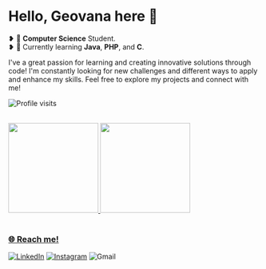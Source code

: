 # Hello, Geovana here 👋

❥ 📖 **Computer Science** Student.  
❥ 🌱 Currently learning **Java**, **PHP**, and **C**.



I've a great passion for learning and creating innovative solutions through code! I'm constantly looking for new challenges and different ways to apply and enhance my skills. Feel free to explore my projects and connect with me!

![Profile visits](https://komarev.com/ghpvc/?username=geovanards)


<br>


<div>
  <a href="https://github.com/geovanards">
  <img height="180em" src="https://github-readme-stats.vercel.app/api?username=geovanards&show_icons=true&theme=nightowl&include_all_commits=true&count_private=true"/>
  <img height="180em" src="https://github-readme-stats.vercel.app/api/top-langs/?username=geovanards&layout=compact&langs_count=7&theme=nightowl"/>
</div>

<br>


### 🌐 Reach me!
[![LinkedIn](https://img.shields.io/badge/LinkedIn-0077B5?style=for-the-badge&logo=linkedin&logoColor=white)](https://www.linkedin.com/in/geovana-rodrigues-a878ab250)
[![Instagram](https://img.shields.io/badge/Instagram-E4405F?style=for-the-badge&logo=instagram&logoColor=white)](https://www.instagram.com/geovanawrod)
![Gmail](https://img.shields.io/badge/Gmail-D14836?style=for-the-badge&logo=gmail&logoColor=white)

<br>
